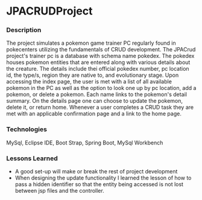 # JPACRUDProject

### Description
The project simulates a pokemon game trainer PC regularly found in pokecenters utilizing the fundamentals of CRUD development. The JPACrud project's trainer pc is a database with schema name pokedex. The pokedex houses pokemon entities that are entered along with various details about the creature. The details include thei official pokedex number, pc location id, the type/s, region they are native to, and evolutionary stage. Upon accessing the index page, the user is met with a list of all available pokemon in the PC  as well as the option to look one up by pc location, add a pokemon, or delete a pokemon. Each name links to the pokemon's detail summary. On the details page one can choose to update the pokemon, delete it, or return home. Whenever a user completes a CRUD task they are met with an applicable confirmation page and a link to the home page.  

### Technologies

MySql, Eclipse IDE, Boot Strap, Spring Boot, MySql Workbench

### Lessons Learned
- A good set-up will make or break the rest of project development
- When designing the update functionality I learned the lesson of how to pass a hidden identifier so that the entity being accessed is not lost between jsp files and the controller.
 
